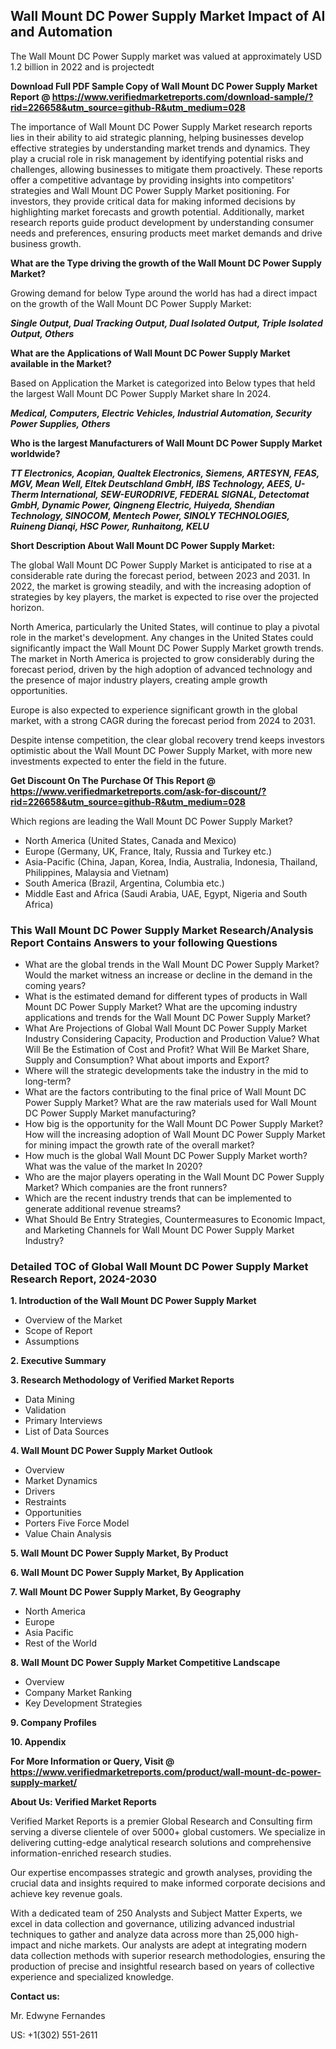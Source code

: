 <h2>Wall Mount DC Power Supply Market Impact of AI and Automation</h2><p>The Wall Mount DC Power Supply market was valued at approximately USD 1.2 billion in 2022 and is projectedt</p><p id="" class=""><strong>Download Full PDF Sample Copy of Wall Mount DC Power Supply Market Report @ <a href="https://www.verifiedmarketreports.com/download-sample/?rid=226658&utm_source=github-R&utm_medium=028" target="_blank">https://www.verifiedmarketreports.com/download-sample/?rid=226658&utm_source=github-R&utm_medium=028</a></strong></p><p>The importance of&nbsp;Wall Mount DC Power Supply Market research reports lies in their ability to aid strategic planning, helping businesses develop effective strategies by understanding market trends and dynamics. They play a crucial role in risk management by identifying potential risks and challenges, allowing businesses to mitigate them proactively. These reports offer a competitive advantage by providing insights into competitors' strategies and Wall Mount DC Power Supply Market positioning. For investors, they provide critical data for making informed decisions by highlighting market forecasts and growth potential. Additionally, market research reports guide product development by understanding consumer needs and preferences, ensuring products meet market demands and drive business growth.</p><p><strong>What are the&nbsp;Type driving the growth of the Wall Mount DC Power Supply Market?</strong></p><p id="" class="">Growing demand for below Type around the world has had a direct impact on the growth of the Wall Mount DC Power Supply Market:</p><em><strong>Single Output, Dual Tracking Output, Dual Isolated Output, Triple Isolated Output, Others</strong></em></p><strong>What are the&nbsp;Applications&nbsp;of Wall Mount DC Power Supply Market available in the Market?</strong></p><p id="" class="">Based on Application the Market is categorized into Below types that held the largest Wall Mount DC Power Supply Market share In 2024.</p><em><strong>Medical, Computers, Electric Vehicles, Industrial Automation, Security Power Supplies, Others</strong></em></p><strong>Who is the largest Manufacturers of Wall Mount DC Power Supply Market worldwide?</strong></p><p><em><strong>TT Electronics, Acopian, Qualtek Electronics, Siemens, ARTESYN, FEAS, MGV, Mean Well, Eltek Deutschland GmbH, IBS Technology, AEES, U-Therm International, SEW-EURODRIVE, FEDERAL SIGNAL, Detectomat GmbH, Dynamic Power, Qingneng Electric, Huiyeda, Shendian Technology, SINOCOM, Mentech Power, SINOLY TECHNOLOGIES, Ruineng Dianqi, HSC Power, Runhaitong, KELU</strong></em></p><p id="" class=""><strong>Short Description About Wall Mount DC Power Supply Market:</strong></p><p>The global Wall Mount DC Power Supply Market is anticipated to rise at a considerable rate during the forecast period, between 2023 and 2031. In 2022, the market is growing steadily, and with the increasing adoption of strategies by key players, the market is expected to rise over the projected horizon.</p><p>North America, particularly the United States, will continue to play a pivotal role in the market's development. Any changes in the United States could significantly impact the Wall Mount DC Power Supply Market growth trends. The market in North America is projected to grow considerably during the forecast period, driven by the high adoption of advanced technology and the presence of major industry players, creating ample growth opportunities.</p><p>Europe is also expected to experience significant growth in the global market, with a strong CAGR during the forecast period from 2024 to 2031.</p><p>Despite intense competition, the clear global recovery trend keeps investors optimistic about the Wall Mount DC Power Supply Market, with more new investments expected to enter the field in the future.</p><p id="" class=""><strong>Get Discount On The Purchase Of This Report @ <a href="https://www.verifiedmarketreports.com/ask-for-discount/?rid=226658&utm_source=github-R&utm_medium=028" target="_blank">https://www.verifiedmarketreports.com/ask-for-discount/?rid=226658&utm_source=github-R&utm_medium=028</a></strong></p>Which regions are leading the Wall Mount DC Power Supply Market?</p><ul><li>North America (United States, Canada and Mexico)</li><li>Europe (Germany, UK, France, Italy, Russia and Turkey etc.)</li><li>Asia-Pacific (China, Japan, Korea, India, Australia, Indonesia, Thailand, Philippines, Malaysia and Vietnam)</li><li>South America (Brazil, Argentina, Columbia etc.)</li><li>Middle East and Africa (Saudi Arabia, UAE, Egypt, Nigeria and South Africa)</li></ul><h3 id="" class="">This Wall Mount DC Power Supply Market Research/Analysis Report Contains Answers to your following Questions</h3><ul><li>What are the global trends in the Wall Mount DC Power Supply Market? Would the market witness an increase or decline in the demand in the coming years?</li><li>What is the estimated demand for different types of products in Wall Mount DC Power Supply Market? What are the upcoming industry applications and trends for the Wall Mount DC Power Supply Market?</li><li>What Are Projections of Global Wall Mount DC Power Supply Market Industry Considering Capacity, Production and Production Value? What Will Be the Estimation of Cost and Profit? What Will Be Market Share, Supply and Consumption? What about imports and Export?</li><li>Where will the strategic developments take the industry in the mid to long-term?</li><li>What are the factors contributing to the final price of Wall Mount DC Power Supply Market? What are the raw materials used for Wall Mount DC Power Supply Market manufacturing?</li><li>How big is the opportunity for the Wall Mount DC Power Supply Market? How will the increasing adoption of Wall Mount DC Power Supply Market for mining impact the growth rate of the overall market?</li><li>How much is the global Wall Mount DC Power Supply Market worth? What was the value of the market In 2020?</li><li>Who are the major players operating in the Wall Mount DC Power Supply Market? Which companies are the front runners?</li><li>Which are the recent industry trends that can be implemented to generate additional revenue streams?</li><li>What Should Be Entry Strategies, Countermeasures to Economic Impact, and Marketing Channels for Wall Mount DC Power Supply Market Industry?</li></ul><h3 id="" class="">Detailed TOC of Global Wall Mount DC Power Supply Market Research Report, 2024-2030</h3><p id="" class=""><strong>1. Introduction of the Wall Mount DC Power Supply Market</strong></p><ul><li>Overview of the Market</li><li>Scope of Report</li><li>Assumptions</li></ul><p id="" class=""><strong>2. Executive Summary</strong></p><p id="" class=""><strong>3. Research Methodology of Verified Market Reports</strong></p><ul><li>Data Mining</li><li>Validation</li><li>Primary Interviews</li><li>List of Data Sources</li></ul><p id="" class=""><strong>4. Wall Mount DC Power Supply Market Outlook</strong></p><ul><li>Overview</li><li>Market Dynamics</li><li>Drivers</li><li>Restraints</li><li>Opportunities</li><li>Porters Five Force Model</li><li>Value Chain Analysis</li></ul><p id="" class=""><strong>5. Wall Mount DC Power Supply Market, By Product</strong></p><p id="" class=""><strong>6. Wall Mount DC Power Supply Market, By Application</strong></p><p id="" class=""><strong>7. Wall Mount DC Power Supply Market, By Geography</strong></p><ul><li>North America</li><li>Europe</li><li>Asia Pacific</li><li>Rest of the World</li></ul><p id="" class=""><strong>8. Wall Mount DC Power Supply Market Competitive Landscape</strong></p><ul><li>Overview</li><li>Company Market Ranking</li><li>Key Development Strategies</li></ul><p id="" class=""><strong>9. Company Profiles</strong></p><p id="" class=""><strong>10. Appendix</strong></p><p id="" class=""><strong>For More Information or Query, Visit @ <a href="https://www.verifiedmarketreports.com/product/wall-mount-dc-power-supply-market/" target="_blank">https://www.verifiedmarketreports.com/product/wall-mount-dc-power-supply-market/</a></strong></p><p id="" class=""><strong>About Us: Verified Market Reports</strong></p><p id="" class="">Verified Market Reports is a premier Global Research and Consulting firm serving a diverse clientele of over 5000+ global customers. We specialize in delivering cutting-edge analytical research solutions and comprehensive information-enriched research studies.</p><p id="" class="">Our expertise encompasses strategic and growth analyses, providing the crucial data and insights required to make informed corporate decisions and achieve key revenue goals.</p><p id="" class="">With a dedicated team of 250 Analysts and Subject Matter Experts, we excel in data collection and governance, utilizing advanced industrial techniques to gather and analyze data across more than 25,000 high-impact and niche markets. Our analysts are adept at integrating modern data collection methods with superior research methodologies, ensuring the production of precise and insightful research based on years of collective experience and specialized knowledge.</p><p id="" class=""><strong>Contact us:</strong></p><p id="" class="">Mr. Edwyne Fernandes</p><p id="" class="">US: +1(302) 551-2611</p>